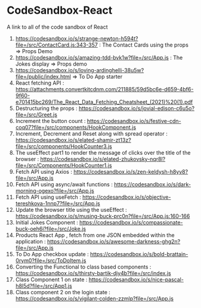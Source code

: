 # CodeSandbox-React
A link to all of the code sandbox of React

1. https://codesandbox.io/s/strange-newton-h594t?file=/src/ContactCard.js:343-357 : The Contact Cards using the props => Props Demo
2. https://codesandbox.io/s/amazing-tdd-bvk1w?file=/src/App.js : The Jokes display => Props demo
3. https://codesandbox.io/s/loving-ardinghelli-38u5w?file=/public/index.html => To Do App starter
4. React fetching API : https://attachments.convertkitcdnm.com/211885/59d5bc6e-d659-4bf6-9f60-e701415bc269/The_React_Data_Fetching_Cheatsheet_(2021)%20(1).pdf
5. Destructuring the props : https://codesandbox.io/s/jovial-edison-c6u5o?file=/src/Greet.js
6. Increment the button count : https://codesandbox.io/s/festive-cdn-coq07?file=/src/components/HookComponent.js
7. Increment, Decrement and Reset along with spread operator : https://codesandbox.io/s/elated-shamir-zt13z?file=/src/components/HookCounter3.js
8. The useEffect part1 to render the message of clicks over the title of the browser : https://codesandbox.io/s/elated-zhukovsky-nqr8l?file=/src/Components/HookCounter1.js
9. Fetch API using Axios : https://codesandbox.io/s/zen-keldysh-h8yv8?file=/src/App.js
10. Fetch API using async/await functions : https://codesandbox.io/s/dark-morning-ogexo?file=/src/App.js
11. Fetch API using useFetch : https://codesandbox.io/s/objective-tereshkova-1nnp7?file=/src/App.js
12. Update the browser title using the useEffect : https://codesandbox.io/s/musing-buck-prc0n?file=/src/App.js:160-166
13. Initial Jokes Component : https://codesandbox.io/s/compassionate-buck-oeh6i?file=/src/Joke.js
14. Products React App , fetch from one JSON embedded within the application : https://codesandbox.io/s/awesome-darkness-ghg2n?file=/src/App.js
15. To Do App checkbox update : https://codesandbox.io/s/bold-brattain-0rym0?file=/src/ToDoItem.js
16. Converting the Functional to class based components : https://codesandbox.io/s/thirsty-bartik-djy4b?file=/src/index.js
17. Class Component 1 on state : https://codesandbox.io/s/nice-pascal-h8l5d?file=/src/App1.js
18. Class component 2 on the login state : https://codesandbox.io/s/vigilant-colden-zzmlp?file=/src/App.js
